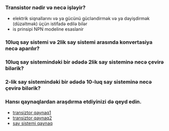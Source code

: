 ### Transistor nədir və necə işləyir?
- elektrik siqnallarını və ya gücünü gücləndirmək və ya dəyişdirmək (düzəltmək) üçün istifadə edilə bilər
- is prinsipi NPN modeline esaslanir
### 10luq say sistemi və 2lik say sistemi arasında konvertasiya necə aparılır?
### 10luq say sistemindəki bir ədədə 2lik say sisteminə necə çevirə bilərik?
### 2-lik say sistemindəki bir ədədə 10-luq say sisteminə necə çevirə bilərik?

### Hansı qaynaqlardan araşdırma etdiyinizi də qeyd edin.
- [transiztor qaynaq1](https://elektrikinfo.com/transistor-nedir/)
- [transiztor qaynaq2](https://regimos.ru/az/wiring/what-is-a-transistor-and-how-does-it-work-basics-of-electronics-for-dummies-what-is-a-transistor-and-how-it-works.html)
- [say sistemi qaynaq](https://www.youtube.com/watch?v=teTrhghcORA)